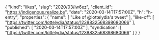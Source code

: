 {
  "kind": "likes",
  "slug": "2020/03/iw6ez",
  "client_id": "https://indigenous.realize.be",
  "date": "2020-03-14T17:57:00Z",
  "h": "h-entry",
  "properties": {
    "name": [
      "Like of @lottelydia's tweet"
    ],
    "like-of": [
      "https://twitter.com/lottelydia/status/1238832568398680066"
    ],
    "published": [
      "2020-03-14T17:57:00Z"
    ],
    "syndication": [
      "https://twitter.com/lottelydia/status/1238832568398680066"
    ]
  }
}
